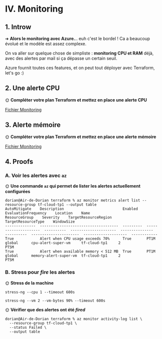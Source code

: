 # IV. Monitoring

## 1. Introw

➜ **Alors le monitoring avec Azure.**.. euh c'est le bordel ! Ca a beaucoup évolué et le modèle est assez complexe.

On va aller sur quelque chose de simpliste : **monitoring CPU et RAM** déjà, avec des alertes par mail si ça dépasse un certain seuil.

Azure fournit toutes ces features, et on peut tout déployer avec Terraform, let's go :)

## 2. Une alerte CPU

🌞 **Compléter votre plan Terraform et mettez en place une alerte CPU**

[Fichier Monitoring](../terraform/monitoring.tf)

## 3. Alerte mémoire

🌞 **Compléter votre plan Terraform et mettez en place une alerte mémoire**

[Fichier Monitoring](../terraform/monitoring.tf)

## 4. Proofs

### A. Voir les alertes avec `az`

🌞 **Une commande `az` qui permet de lister les alertes actuellement configurées**

```
dorian@Air-de-Dorian terraform % az monitor metrics alert list --resource-group tf-cloud-tp1 --output table
AutoMitigate    Description                           Enabled    EvaluationFrequency    Location    Name                   ResourceGroup    Severity    TargetResourceRegion    TargetResourceType    WindowSize
--------------  ------------------------------------  ---------  ---------------------  ----------  ---------------------  ---------------  ----------  ----------------------  --------------------  ------------
True            Alert when CPU usage exceeds 70%      True       PT1M                   global      cpu-alert-super-vm     tf-cloud-tp1     2                                                         PT5M
True            Alert when available memory < 512 MB  True       PT1M                   global      memory-alert-super-vm  tf-cloud-tp1     2                                                         PT5M
```

### B. Stress pour *fire* les alertes

🌞 **Stress de la machine**

```
stress-ng --cpu 1 --timeout 600s
```

```
stress-ng --vm 2 --vm-bytes 90% --timeout 600s
```

🌞 **Vérifier que des alertes ont été *fired***

```
dorian@Air-de-Dorian terraform % az monitor activity-log list \
  --resource-group tf-cloud-tp1 \
  --status Failed \
  --output table
```

